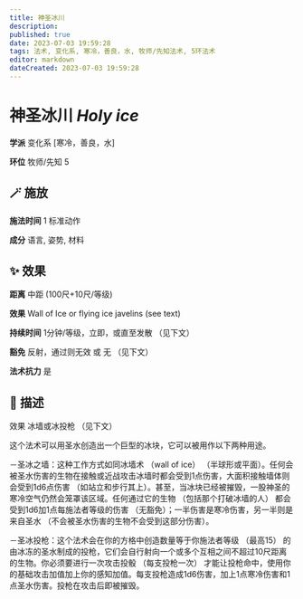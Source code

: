 ```yaml
---
title: 神圣冰川
description: 
published: true
date: 2023-07-03 19:59:28
tags: 法术, 变化系, 寒冷，善良，水, 牧师/先知法术, 5环法术
editor: markdown
dateCreated: 2023-07-03 19:59:28
---
```


# **神圣冰川** *Holy ice*

**学派** 变化系 \[寒冷，善良，水\] 

**环位** 牧师/先知 5

## 🪄 施放

**施法时间** 1 标准动作

**成分** 语言, 姿势, 材料

## ✨ 效果  

**距离** 中距 (100尺+10尺/等级) 

**效果** Wall of Ice or flying ice javelins (see text) 

**持续时间** 1分钟/等级，立即，或直至发散 （见下文） 

**豁免** 反射，通过则无效 或 无 （见下文）

**法术抗力** 是

## 📖 描述

效果          冰墙或冰投枪 （见下文）

这个法术可以用圣水创造出一个巨型的冰块，它可以被用作以下两种用途。

－圣冰之墙：这种工作方式如同冰墙术 （wall of ice）  （半球形或平面）。任何会被圣水伤害的生物在接触或近战攻击冰墙时都会受到1点伤害，大面积接触墙体则会受到1d6点伤害 （如站立和步行其上）。甚至，当冰块已经被摧毁，一股神圣的寒冷空气仍然会笼罩该区域。任何通过它的生物 （包括那个打破冰墙的人） 都会受到1d6加1点每施法者等级的伤害 （无豁免）；一半伤害是寒冷伤害，另一半则是来自圣水 （不会被圣水伤害的生物不会受到这部分伤害）。

－圣冰投枪：这个法术会在你的方格中创造数量等于你施法者等级 （最高15） 的由冰冻的圣水制成的投枪，它们会自行射向一个或多个互相之间不超过10尺距离的生物。你必须要进行一次攻击投骰 （每支投枪一次） 才能让投枪命中，使用你的基础攻击加值加上你的感知加值。每支投枪造成1d6伤害，加上1点寒冷伤害和1点圣水伤害。投枪在攻击后即被摧毁。
    